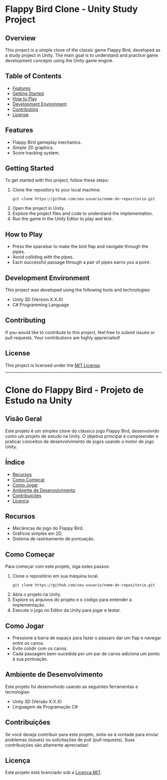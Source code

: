 # Flappy Bird Clone - Unity Study Project

## Overview

This project is a simple clone of the classic game Flappy Bird, developed as a study project in Unity. The main goal is to understand and practice game development concepts using the Unity game engine.

## Table of Contents

- [Features](#features)
- [Getting Started](#getting-started)
- [How to Play](#how-to-play)
- [Development Environment](#development-environment)
- [Contributing](#contributing)
- [License](#license)

## Features

- Flappy Bird gameplay mechanics.
- Simple 2D graphics.
- Score tracking system.

## Getting Started

To get started with this project, follow these steps:

1. Clone the repository to your local machine.
   ```
   git clone https://github.com/seu-usuario/nome-do-repositorio.git
   ```
2. Open the project in Unity.
3. Explore the project files and code to understand the implementation.
4. Run the game in the Unity Editor to play and test.

## How to Play

- Press the spacebar to make the bird flap and navigate through the pipes.
- Avoid colliding with the pipes.
- Each successful passage through a pair of pipes earns you a point.

## Development Environment

This project was developed using the following tools and technologies:

- Unity 3D (Version X.X.X)
- C# Programming Language

## Contributing

If you would like to contribute to this project, feel free to submit issues or pull requests. Your contributions are highly appreciated!

## License

This project is licensed under the [MIT License](LICENSE).

---

# Clone do Flappy Bird - Projeto de Estudo na Unity

## Visão Geral

Este projeto é um simples clone do clássico jogo Flappy Bird, desenvolvido como um projeto de estudo na Unity. O objetivo principal é compreender e praticar conceitos de desenvolvimento de jogos usando o motor de jogo Unity.

## Índice

- [Recursos](#recursos)
- [Como Começar](#como-começar)
- [Como Jogar](#como-jogar)
- [Ambiente de Desenvolvimento](#ambiente-de-desenvolvimento)
- [Contribuições](#contribuições)
- [Licença](#licença)

## Recursos

- Mecânicas de jogo do Flappy Bird.
- Gráficos simples em 2D.
- Sistema de rastreamento de pontuação.

## Como Começar

Para começar com este projeto, siga estes passos:

1. Clone o repositório em sua máquina local.
   ```
   git clone https://github.com/seu-usuario/nome-do-repositorio.git
   ```
2. Abra o projeto na Unity.
3. Explore os arquivos do projeto e o código para entender a implementação.
4. Execute o jogo no Editor da Unity para jogar e testar.

## Como Jogar

- Pressione a barra de espaço para fazer o pássaro dar um flap e navegar entre os canos.
- Evite colidir com os canos.
- Cada passagem bem-sucedida por um par de canos adiciona um ponto à sua pontuação.

## Ambiente de Desenvolvimento

Este projeto foi desenvolvido usando as seguintes ferramentas e tecnologias:

- Unity 3D (Versão X.X.X)
- Linguagem de Programação C#

## Contribuições

Se você deseja contribuir para este projeto, sinta-se à vontade para enviar problemas (issues) ou solicitações de pull (pull requests). Suas contribuições são altamente apreciadas!

## Licença

Este projeto está licenciado sob a [Licença MIT](LICENSE).
